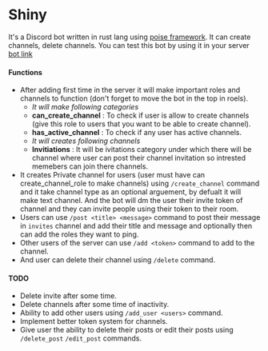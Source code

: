 # Shiny

It's a Discord bot written in rust lang using [poise framework](https://docs.rs/poise/latest/poise/index.html). It can create channels, delete channels. You can test this bot by using it in your server [bot link](https://discord.com/oauth2/authorize?client_id=1243906255425110098&permissions=8&scope=bot)

#### Functions 

* After adding first time in the server it will make important roles and channels to function (don't forget to move the bot in the top in roels).
    * _It will make following categories_
    * **can_create_channel** : To check if user is allow to create channels (give this role to users that you want to be able to create channel).
    * **has_active_channel** : To check if any user has active channels.
    * _It will creates following channels_
    * **Invitiations** : It will be ivitations category under which there will be channel where user can post their channel invitation so intrested memebers can join there channels.
* It creates Private channel for users (user must have can create_channel_role to make channels) using `/create_channel` command and it take channel type as an optional arguement, by defualt it will make text channel. And the bot will dm the user their invite token of channel and they can invite people using their token to their room.
* Users can use `/post <title> <message>` command to post their message in `invites` channel and add their title and message and optionally then can add the roles they want to ping.
* Other users of the server can use `/add <token>` command to add to the channel.
* And user can delete their channel using `/delete` command.


#### TODO
* Delete invite after some time.
* Delete channels after some time of inactivity.
* Ability to add other users using `/add_user <users>` command.
* Implement better token system for channels.
* Give user the ability to delete their posts or edit their posts using `/delete_post` `/edit_post` commands.
